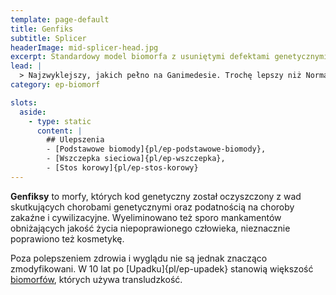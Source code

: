 ```yaml
---
template: page-default
title: Genfiks
subtitle: Splicer
headerImage: mid-splicer-head.jpg
excerpt: Standardowy model biomorfa z usuniętymi defektami genetycznymi
lead: |
  > Najzwyklejszy, jakich pełno na Ganimedesie. Trochę lepszy niż Normals, ale w oczach miał ten sam strach przed lekarzem. Nic dziwnego, że pracował w hydroponice — nie za głupi, ale zbyt przeciętny, by ryzykować cokolwiek poza codziennością.
category: ep-biomorf

slots:
  aside:
    - type: static
      content: |
        ## Ulepszenia
        - [Podstawowe biomody]{pl/ep-podstawowe-biomody}, 
        - [Wszczepka sieciowa]{pl/ep-wszczepka}, 
        - [Stos korowy]{pl/ep-stos-korowy}
---
```

**Genfiksy** to morfy, których kod genetyczny został oczyszczony z wad skutkujących chorobami genetycznymi oraz podatnością na choroby zakaźne i cywilizacyjne. Wyeliminowano też sporo mankamentów obniżających jakość życia niepoprawionego człowieka, nieznacznie poprawiono też kosmetykę. 

Poza polepszeniem zdrowia i wyglądu nie są jednak znacząco zmodyfikowani. W 10 lat po [Upadku]{pl/ep-upadek} stanowią większość [biomorfów](#), których używa transludzkość.